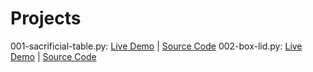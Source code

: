 # Projects

001-sacrificial-table.py: [Live Demo](https://nbviewer.org/github/microcontrollersig/build123d-projects/blob/main/generated_outputs/001-sacrificial-table_executed.py) | [Source Code](https://github.com/microcontrollersig/build123d-projects/blob/main/projects/001-sacrificial-table.py)
002-box-lid.py: [Live Demo](https://nbviewer.org/github/microcontrollersig/build123d-projects/blob/main/generated_outputs/002-box-lid_executed.py) | [Source Code](https://github.com/microcontrollersig/build123d-projects/blob/main/projects/002-box-lid.py)
